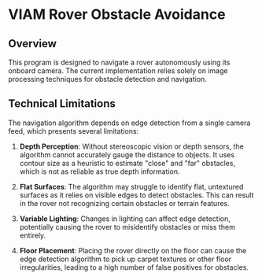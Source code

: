 # VIAM Rover Obstacle Avoidance

## Overview
This program is designed to navigate a rover autonomously using its onboard camera. The current implementation relies solely on image processing techniques for obstacle detection and navigation.

## Technical Limitations
The navigation algorithm depends on edge detection from a single camera feed, which presents several limitations:

1. **Depth Perception**: Without stereoscopic vision or depth sensors, the algorithm cannot accurately gauge the distance to objects. It uses contour size as a heuristic to estimate "close" and "far" obstacles, which is not as reliable as true depth information.

2. **Flat Surfaces**: The algorithm may struggle to identify flat, untextured surfaces as it relies on visible edges to detect obstacles. This can result in the rover not recognizing certain obstacles or terrain features.

3. **Variable Lighting**: Changes in lighting can affect edge detection, potentially causing the rover to misidentify obstacles or miss them entirely.

4. **Floor Placement**: Placing the rover directly on the floor can cause the edge detection algorithm to pick up carpet textures or other floor irregularities, leading to a high number of false positives for obstacles.